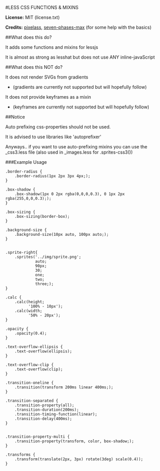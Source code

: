 #LESS CSS FUNCTIONS & MIXINS

**License:** MIT (license.txt)

**Credits:** [pixelass][1], [seven-phases-max][2] (for some help with the basics)

##What does this do?

It adds some functions and mixins for lessjs

It is almost as strong as lesshat but does not use ANY inline-javaScript

##What does this NOT do?

It does not render SVGs from gradients
* (gradients are currently not supported but will hopefully follow)

It does not provide keyframes as a mixin
* (keyframes are currently not supported but will hopefully follow)

##Notice

Auto prefixing css-properties should not be used.

It is advised to use libraries like 'autoprefixer'

Anyways.. if you want to use auto-prefixing mixins you can use the _css3.less file (also used in _images.less for .sprites-css3())

###Example Usage


    .border-radius {
        .border-radius(1px 2px 3px 4px;);
    }

    .box-shadow {
        .box-shadow(1px 0 2px rgba(0,0,0,0.3), 0 1px 2px rgba(255,0,0,0.3););
    }

    .box-sizing {
        .box-sizing(border-box);
    }

    .background-size {
        .background-size(10px auto, 100px auto;);
    }


    .sprite-right{
        .sprites('../img/sprite.png';
                 auto;
                 90px;
                 30;
                 one;
                 two;
                 three;);
    }

    .calc {
        .calc(height;
              '100% - 10px');
        .calc(width;
              '50% - 20px');
    }

    .opacity {
        .opacity(0.4);
    }

    .text-overflow-ellipsis {
        .text-overflow(ellipsis);
    }

    .text-overflow-clip {
        .text-overflow(clip);
    }

    .transition-oneline {
        .transition(transform 200ms linear 400ms;);
    }

    .transition-separated {
        .transition-property(all);
        .transition-duration(200ms);
        .transition-timing-function(linear);
        .transition-delay(400ms);
    }


    .transition-property-multi {
        .transition-property(transform, color, box-shadow;);
    }

    .transforms {
        .transform(translate(2px, 3px) rotate(3deg) scale(0.4));
    }



 [1]: https://github.com/pixelass
 [2]: https://github.com/seven-phases-max